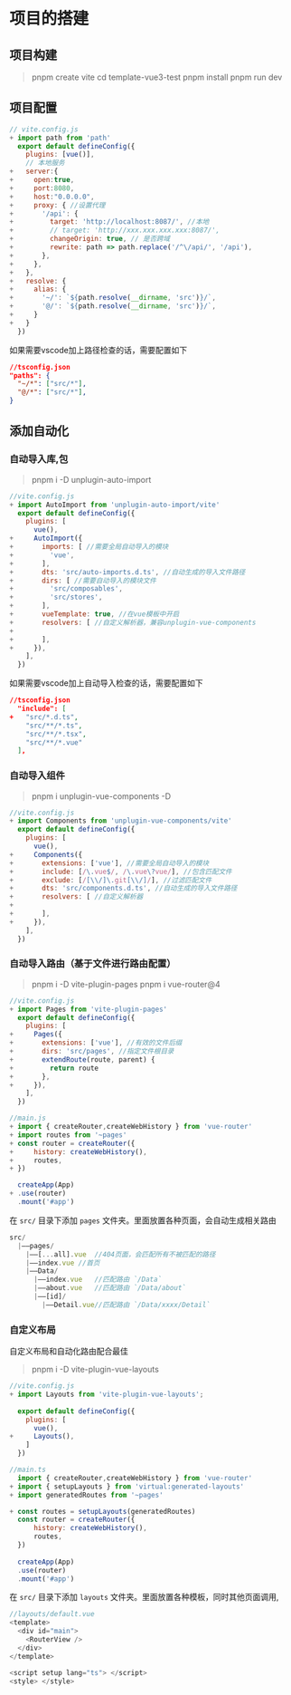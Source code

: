 # 项目的搭建


## 项目构建

> pnpm create vite
> cd template-vue3-test
> pnpm install
> pnpm run dev

## 项目配置

```js 
// vite.config.js
+ import path from 'path'
  export default defineConfig({
    plugins: [vue()],
    // 本地服务
+   server:{
+     open:true,
+     port:8080,
+     host:"0.0.0.0",
+     proxy: { //设置代理
+       '/api': { 
+         target: 'http://localhost:8087/', //本地
+         // target: 'http://xxx.xxx.xxx.xxx:8087/',
+         changeOrigin: true, // 是否跨域
+         rewrite: path => path.replace('/^\/api/', '/api'),
+       },
+     },
+   },
+   resolve: {
+     alias: {
+       '~/': `${path.resolve(__dirname, 'src')}/`,
+       '@/': `${path.resolve(__dirname, 'src')}/`,
+     }
+   }
  })
```

如果需要vscode加上路径检查的话，需要配置如下

```json
//tsconfig.json
"paths": {
  "~/*": ["src/*"],
  "@/*": ["src/*"],
}
```


## 添加自动化

### 自动导入库,包

> pnpm i -D unplugin-auto-import

```js
//vite.config.js
+ import AutoImport from 'unplugin-auto-import/vite'
  export default defineConfig({
    plugins: [
      vue(),
+     AutoImport({ 
+       imports: [ //需要全局自动导入的模块
+         'vue',
+       ],
+       dts: 'src/auto-imports.d.ts', //自动生成的导入文件路径
+       dirs: [ //需要自动导入的模块文件
+         'src/composables',
+         'src/stores',
+       ],
+       vueTemplate: true, //在vue模板中开启
+       resolvers: [ //自定义解析器，兼容unplugin-vue-components
+
+       ],
+     }),
    ],
  })
```

如果需要vscode加上自动导入检查的话，需要配置如下

```json
//tsconfig.json
  "include": [
+   "src/*.d.ts",
    "src/**/*.ts",
    "src/**/*.tsx",
    "src/**/*.vue"
  ],
```


### 自动导入组件

> pnpm i unplugin-vue-components -D

```js
//vite.config.js
+ import Components from 'unplugin-vue-components/vite'
  export default defineConfig({
    plugins: [
      vue(),
+     Components({
+       extensions: ['vue'], //需要全局自动导入的模块
+       include: [/\.vue$/, /\.vue\?vue/], //包含匹配文件
+       exclude: [/[\\/]\.git[\\/]/], //过滤匹配文件
+       dts: 'src/components.d.ts', //自动生成的导入文件路径
+       resolvers: [ //自定义解析器
+  
+       ],
+     }),
    ],
  })
```

### 自动导入路由（基于文件进行路由配置）

> pnpm i -D vite-plugin-pages
> pnpm i vue-router@4

```js
//vite.config.js
+ import Pages from 'vite-plugin-pages'
  export default defineConfig({
    plugins: [
+     Pages({
+       extensions: ['vue'], //有效的文件后缀
+       dirs: 'src/pages', //指定文件根目录
+       extendRoute(route, parent) {
+         return route
+       },
+     }),
    ],
  })
```

```js
//main.js
+ import { createRouter,createWebHistory } from 'vue-router'
+ import routes from '~pages'
+ const router = createRouter({
+     history: createWebHistory(),
+     routes,
+ })

  createApp(App)
+ .use(router)
  .mount('#app')
```

在 `src/` 目录下添加 `pages` 文件夹。里面放置各种页面，会自动生成相关路由

```js
src/
  |——pages/
    |——[...all].vue  //404页面，会匹配所有不被匹配的路径
    |——index.vue //首页
    |——Data/
      |——index.vue   //匹配路由 `/Data`
      |——about.vue   //匹配路由 `/Data/about`
      |——[id]/
        |——Detail.vue//匹配路由 `/Data/xxxx/Detail`
```

### 自定义布局

自定义布局和自动化路由配合最佳

> pnpm i -D vite-plugin-vue-layouts

```js
//vite.config.js
+ import Layouts from 'vite-plugin-vue-layouts';
  
  export default defineConfig({
    plugins: [
      vue(),
+     Layouts(),
    ]
  })
```

```js
//main.ts
  import { createRouter,createWebHistory } from 'vue-router'
+ import { setupLayouts } from 'virtual:generated-layouts'
+ import generatedRoutes from '~pages'

+ const routes = setupLayouts(generatedRoutes)
  const router = createRouter({
      history: createWebHistory(),
      routes,
  })
  
  createApp(App)
  .use(router)
  .mount('#app')
```

在 `src/` 目录下添加 `layouts` 文件夹。里面放置各种模板，同时其他页面调用,

```js
//layouts/default.vue
<template>
  <div id="main">
    <RouterView />
  </div>
</template>

<script setup lang="ts"> </script>
<style> </style>
```